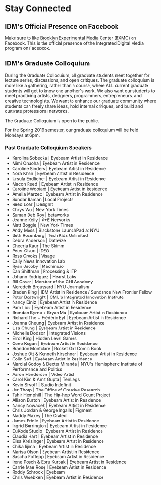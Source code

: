# Stay Connected

## IDM's Official Presence on Facebook

Make sure to like [Brooklyn Experimental Media Center \(BXMC\)](https://www.facebook.com/BxmCPoly) on Facebook. This is the official presence of the Integrated Digital Media program on Facebook.

## IDM's Graduate Colloquium

During the Graduate Colloquium, all graduate students meet together for lecture series, discussions, and open critiques. The graduate colloquium is more like a gathering, rather than a course, where ALL current graduate students will get to know one another's work. We also want our students to meet practicing artists, designers, programmers, entrepreneurs, and creative technologists. We want to enhance our graduate community where students can freely share ideas, hold internal critiques, and build and cultivate professional networks.

The Graduate Colloquium is open to the public.

For the Spring 2019 semester, our graduate colloquium will be held Mondays at 6pm.

### Past Graduate Colloquium Speakers

* Karolina Sobecka \| Eyebeam Artist in Residence
* Mimi Onuoha \| Eyebeam Artist in Residence
* Caroline Sinders \| Eyebeam Artist in Residence
* Nora Khan \| Eyebeam Artist in Residence
* Ursula Endlicher \| Eyebeam Artist in Residence
* Macon Reed \| Eyebeam Artist in Residence
* Caroline Woolard \| Eyebeam Artist in Residence
* Amelia Marzec \| Eyebeam Artist in Residence
* Sundar Raman \| Local Projects
* Reed Loar \| DesignIt
* Chrys Wu \| New York Times
* Suman Deb Roy \| betaworks
* Jeanne Kelly \| A+E Networks
* Matt Boggie \| New York Times
* Andy Moss \| Blackstone LaunchPad at NYU
* Beth Rosenberg \| Tech Kids Unlimited
* Debra Anderson \| Datavize
* Dheerja Kaur \| The Skimm
* Peter Olson \| IDEO
* Ross Crooks \| Visage
* Daily News Innovation Lab
* Ryan Jacoby \| Machine.io
* Dan Shiffman \| Processing & ITP
* Johann Rodriguez \| Hearst Labs
* Bill Gaver \| Member of the CHI Academy
* Meredeth Broussard \| NYU Journalism
* Braden King \| IDM Artist in Residence / Sundance New Frontier Fellow
* Peter Boatwright \| CMU's Integrated Innovation Institute
* Nancy Diniz \| Eyebeam Artist in Residence  
* Pam Liou  \| Eyebeam Artist in Residence
* Brendan Byrne + Bryan Ma \| Eyebeam Artist in Residence
* Richard The + Frédéric Eyl \| Eyebeam Artist in Residence
* Joanna Cheung \| Eyebeam Artist in Residence
* Lisa Chung \| Eyebeam Artist in Residence
* Michelle Dodson \| Integrated Visions
* Errol King \| Hidden Level Games
* Gene Kogan \| Eyebeam Artist in Residence 
* Brandon Montclare  \| Rocket Girl Comic Book
* Joshue Ott & Kenneth Kirschner  \| Eyebeam Artist in Residence
* Colin Self  \| Eyebeam Artist in Residence
* Marcial Godoy & Dexter Miranda \| NYU's Hemispheric Institute of Performance and Politics
* Aaron Henderson \| Video Artist
* Carol Kim & Amit Gupta \| TenLegs
* Kevin Siwoff  \| Studio Indefinit
* Jer Thorp \| The Office of Creative Research
* Tahir Hemphill \| The Hip-hop Word Count Project
* Allison Burtch \| Eyebeam Artist in Residence
* Nancy Nowacek \| Eyebeam Artist in Residence
* Chris Jordan & George Ingalls \| Figment
* Maddy Maxey \| The Crated
* James Bridle \| Eyebeam Artist in Residence
* Ingrid Burrington \| Eyebeam Artist in Residence
* DuKode Studio \| Eyebeam Artist in Residence
* Claudia Hart \| Eyebeam Artist in Residence
* Elisa Kreisinger  \| Eyebeam Artist in Residence
* Chika Iijima \| Eyebeam Artist in Residence
* Marisa Olson \| Eyebeam Artist in Residence
* Sascha Poflepp \| Eyebeam Artist in Residence
* Irene Posch & Ebru Kurbak \| Eyebeam Artist in Residence
* Carrie Mae Rose \| Eyebeam Artist in Residence
* Roddy Schrock \| Eyebeam
* Chris Woebken \| Eyebeam Artist in Residence
